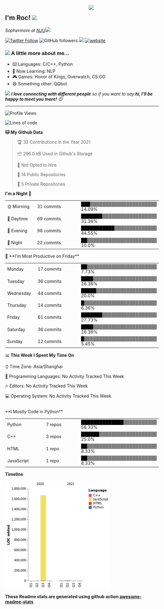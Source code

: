 <img align='right' src="https://media.giphy.com/media/M9gbBd9nbDrOTu1Mqx/giphy.gif" width="230">
<h2>I'm Roc! <img src="https://media.giphy.com/media/12oufCB0MyZ1Go/giphy.gif" width="50"></h2>
<p><em>Sophermore at <a href="http://www.nju.edu.cn">NJU</a><img src="https://media.giphy.com/media/WUlplcMpOCEmTGBtBW/giphy.gif" width="50"> 
</em></p>

[![Twitter Follow](https://img.shields.io/twitter/follow/Roc78862980?label=Follow)](https://twitter.com/intent/follow?screen_name=Roc78862980)
![GitHub followers](https://img.shields.io/github/followers/roc136?label=Follow&style=social)
![](https://visitor-badge.glitch.me/badge?page_id=Roc136.Roc136)
[![website](https://img.shields.io/badge/Website-46a2f1.svg?&style=flat-square&logo=Google-Chrome&logoColor=white&link=https://blog.roc136.top)](https://blog.roc136.top)
<!-- ![Waka Readme](https://github.com/anmol098/anmol098/workflows/Waka%20Readme/badge.svg) -->
<!-- [![Linkedin: anmol](https://img.shields.io/badge/-anmol-blue?style=flat-square&logo=Linkedin&logoColor=white&link=https://www.linkedin.com/in/anmol-p-singh/)](https://www.linkedin.com/in/anmol-p-singh/) -->

### <img src="https://media.giphy.com/media/VgCDAzcKvsR6OM0uWg/giphy.gif" width="50"> A little more about me...  

- ⌨️ Languages: C/C++, Python
- 🌱 Now Learning: NLP
- 🎮 Games: Honor of Kings, Overwatch, CS:GO
- 😄 Something other: QQbot

<img src="https://media.giphy.com/media/LnQjpWaON8nhr21vNW/giphy.gif" width="60"> <em><b>I love connecting with different people</b> so if you want to say <b>hi, I'll be happy to meet you more!</b> 😊</em>

---
<!--START_SECTION:waka-->
![Profile Views](http://img.shields.io/badge/Profile%20Views-74-blue)

![Lines of code](https://img.shields.io/badge/From%20Hello%20World%20I%27ve%20Written-1.7%20million%20lines%20of%20code-blue)

**🐱 My Github Data** 

> 🏆 32 Contributions in the Year 2021
 > 
> 📦 296.0 kB Used in Github's Storage 
 > 
> 🚫 Not Opted to Hire
 > 
> 📜 14 Public Repositories 
 > 
> 🔑 5 Private Repositories  
 > 
**I'm a Night 🦉** 

<table>
<tr><td width="20%">🌞 Morning</td><td width="30%">31 commits</td><td width="50%"><a style="color:black">███</a><a style="color:grey">██████████████████████</a>   14.09%</td></tr> 
<tr><td width="20%">🌆 Daytime</td><td width="30%">69 commits</td><td width="50%"><a style="color:black">███████</a><a style="color:grey">██████████████████</a>   31.36%</td></tr> 
<tr><td width="20%">🌃 Evening</td><td width="30%">98 commits</td><td width="50%"><a style="color:black">███████████</a><a style="color:grey">██████████████</a>   44.55%</td></tr> 
<tr><td width="20%">🌙 Night</td><td width="30%">22 commits</td><td width="50%"><a style="color:black">██</a><a style="color:grey">███████████████████████</a>   10.0%</td></tr>

</table>
📅 **I'm Most Productive on Friday** 

<table>
<tr><td width="20%">Monday</td><td width="30%">17 commits</td><td width="50%"><a style="color:black">██</a><a style="color:grey">███████████████████████</a>   7.73%</td></tr> 
<tr><td width="20%">Tuesday</td><td width="30%">36 commits</td><td width="50%"><a style="color:black">████</a><a style="color:grey">█████████████████████</a>   16.36%</td></tr> 
<tr><td width="20%">Wednesday</td><td width="30%">44 commits</td><td width="50%"><a style="color:black">█████</a><a style="color:grey">████████████████████</a>   20.0%</td></tr> 
<tr><td width="20%">Thursday</td><td width="30%">14 commits</td><td width="50%"><a style="color:black">█</a><a style="color:grey">████████████████████████</a>   6.36%</td></tr> 
<tr><td width="20%">Friday</td><td width="30%">61 commits</td><td width="50%"><a style="color:black">███████</a><a style="color:grey">██████████████████</a>   27.73%</td></tr> 
<tr><td width="20%">Saturday</td><td width="30%">36 commits</td><td width="50%"><a style="color:black">████</a><a style="color:grey">█████████████████████</a>   16.36%</td></tr> 
<tr><td width="20%">Sunday</td><td width="30%">12 commits</td><td width="50%"><a style="color:black">█</a><a style="color:grey">████████████████████████</a>   5.45%</td></tr>

</table>


📊 **This Week I Spent My Time On** 

<table>⌚︎ Time Zone: Asia/Shanghai

💬 Programming Languages: 
No Activity Tracked This Week

🔥 Editors: 
No Activity Tracked This Week

💻 Operating System: 
No Activity Tracked This Week

</table>**I Mostly Code in Python** 

<table>
<tr><td width="30%">Python</td><td width="30%">7 repos</td><td width="40%"><a style="color:black">██████████████</a><a style="color:grey">███████████</a>   58.33%</td></tr> 
<tr><td width="30%">C++</td><td width="30%">3 repos</td><td width="40%"><a style="color:black">██████</a><a style="color:grey">███████████████████</a>   25.0%</td></tr> 
<tr><td width="30%">HTML</td><td width="30%">1 repo</td><td width="40%"><a style="color:black">██</a><a style="color:grey">███████████████████████</a>   8.33%</td></tr> 
<tr><td width="30%">JavaScript</td><td width="30%">1 repo</td><td width="40%"><a style="color:black">██</a><a style="color:grey">███████████████████████</a>   8.33%</td></tr>

</table>


**Timeline**

![Chart not found](https://raw.githubusercontent.com/Roc136/Roc136/master/charts/bar_graph.png) 


<!--END_SECTION:waka-->

**These Readme stats are generated using github action [awesome-readme-stats](https://github.com/Roc136/waka-readme-stats)**
